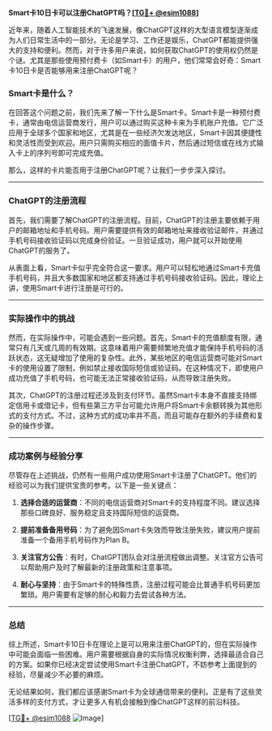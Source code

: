 **Smart卡10日卡可以注册ChatGPT吗？[[TG💪+ @esim1088](https://t.me/s/esim1088)]**

近年来，随着人工智能技术的飞速发展，像ChatGPT这样的大型语言模型逐渐成为人们日常生活中的一部分。无论是学习、工作还是娱乐，ChatGPT都能提供强大的支持和便利。然而，对于许多用户来说，如何获取ChatGPT的使用权仍然是个谜。尤其是那些使用预付费卡（如Smart卡）的用户，他们常常会好奇：Smart卡10日卡是否能够用来注册ChatGPT呢？

### Smart卡是什么？

在回答这个问题之前，我们先来了解一下什么是Smart卡。Smart卡是一种预付费卡，通常由电信运营商发行，用户可以通过购买这种卡来为手机账户充值。它广泛应用于全球多个国家和地区，尤其是在一些经济欠发达地区，Smart卡因其便捷性和灵活性而受到欢迎。用户只需购买相应的面值卡片，然后通过短信或在线方式输入卡上的序列号即可完成充值。

那么，这样的卡片能否用于注册ChatGPT呢？让我们一步步深入探讨。

---

### ChatGPT的注册流程

首先，我们需要了解ChatGPT的注册流程。目前，ChatGPT的注册主要依赖于用户的邮箱地址和手机号码。用户需要提供有效的邮箱地址来接收验证邮件，并通过手机号码接收验证码以完成身份验证。一旦验证成功，用户就可以开始使用ChatGPT的服务了。

从表面上看，Smart卡似乎完全符合这一要求。用户可以轻松地通过Smart卡充值手机号码，并且大多数国家和地区都支持通过手机号码接收验证码。因此，理论上讲，使用Smart卡进行注册是可行的。

---

### 实际操作中的挑战

然而，在实际操作中，可能会遇到一些问题。首先，Smart卡的充值额度有限，通常只有几天或几周的有效期。这意味着用户需要频繁地充值才能保持手机号码的活跃状态，这无疑增加了使用的复杂性。此外，某些地区的电信运营商可能对Smart卡的使用设置了限制，例如禁止接收国际短信或验证码。在这种情况下，即使用户成功充值了手机号码，也可能无法正常接收验证码，从而导致注册失败。

其次，ChatGPT的注册过程还涉及到支付环节。虽然Smart卡本身不直接支持绑定信用卡或借记卡，但有些第三方平台可能允许用户将Smart卡余额转换为其他形式的支付方式。不过，这种方式的成功率并不高，而且可能存在额外的手续费和复杂的操作步骤。

---

### 成功案例与经验分享

尽管存在上述挑战，仍然有一些用户成功使用Smart卡注册了ChatGPT。他们的经验可以为我们提供宝贵的参考。以下是一些关键点：

1. **选择合适的运营商**：不同的电信运营商对Smart卡的支持程度不同。建议选择那些口碑良好、服务稳定且支持国际短信的运营商。
   
2. **提前准备备用号码**：为了避免因Smart卡失效而导致注册失败，建议用户提前准备一个备用手机号码作为Plan B。

3. **关注官方公告**：有时，ChatGPT团队会对注册流程做出调整。关注官方公告可以帮助用户及时了解最新的注册政策和注意事项。

4. **耐心与坚持**：由于Smart卡的特殊性质，注册过程可能会比普通手机号码更加繁琐。用户需要有足够的耐心和毅力去尝试各种方法。

---

### 总结

综上所述，Smart卡10日卡在理论上是可以用来注册ChatGPT的，但在实际操作中可能会面临一些困难。用户需要根据自身的实际情况权衡利弊，选择最适合自己的方案。如果你已经决定尝试使用Smart卡注册ChatGPT，不妨参考上面提到的经验，尽量减少不必要的麻烦。

无论结果如何，我们都应该感谢Smart卡为全球通信带来的便利。正是有了这些灵活多样的支付方式，才让更多人有机会接触到像ChatGPT这样的前沿科技。

[[TG💪+ @esim1088](https://t.me/s/esim1088) ![Image](https://i.postimg.cc/4NQfJmqS/Snipaste-2025-05-13-00-14-12.png)]